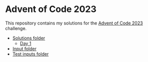 # Advent of Code 2023

This repository contains my solutions for the [Advent of Code 2023](https://adventofcode.com/2023) challenge.

- [Solutions folder](./src/main/kotlin/days)
  - [Day 1](./src/main/kotlin/days/day01.kt)
- [Input folder](./src/main/resources/inputs)
- [Test inputs folder](./src/main/resources/testInputs)
